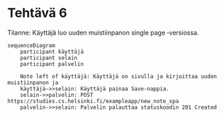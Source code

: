 # Tehtävä 6

Tilanne: 
Käyttäjä luo uuden muistiinpanon single page ‑versiossa.

```mermaid
sequenceDiagram
    participant käyttäjä
    participant selain
    participant palvelin

    Note left of käyttäjä: Käyttäjä on sivulla ja kirjoittaa uuden muistiinpanon ja
    käyttäjä->>selain: Käyttäjä painaa Save-nappia.
    selain->>palvelin: POST https://studies.cs.helsinki.fi/exampleapp/new_note_spa
    palvelin->>selain: Palvelin palauttaa statuskoodin 201 Created
    
```
